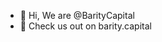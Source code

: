 - 👋 Hi, We are @BarityCapital
- 👀 Check us out on barity.capital

<!---
BarityCapital/BarityCapital is a ✨ special ✨ repository because its `README.md` (this file) appears on your GitHub profile.
You can click the Preview link to take a look at your changes.
--->
